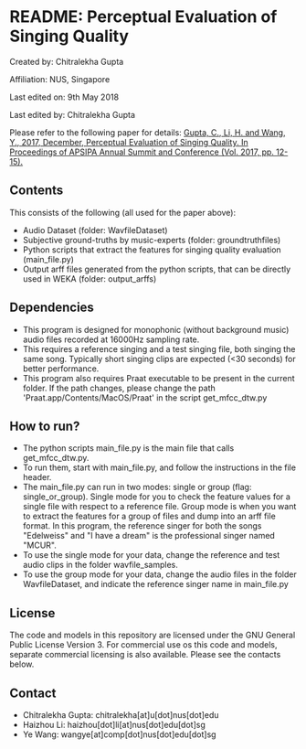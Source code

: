 # README: Perceptual Evaluation of Singing Quality

Created by: Chitralekha Gupta

Affiliation: NUS, Singapore

Last edited on: 9th May 2018

Last edited by: Chitralekha Gupta

Please refer to the following paper for details:
[Gupta, C., Li, H. and Wang, Y., 2017, December, Perceptual Evaluation of Singing Quality. In Proceedings of APSIPA Annual Summit and Conference (Vol. 2017, pp. 12-15).](https://www.smcnus.org/wp-content/uploads/2013/09/WP-P2.5.pdf)

## Contents
This consists of the following (all used for the paper above):
- Audio Dataset (folder: WavfileDataset)
- Subjective ground-truths by music-experts (folder: groundtruthfiles)
- Python scripts that extract the features for singing quality evaluation (main_file.py)
- Output arff files generated from the python scripts, that can be directly used in WEKA (folder: output_arffs)

## Dependencies

- This program is designed for monophonic (without background music) audio files recorded at 16000Hz sampling rate. 
- This requires a reference singing and a test singing file, both singing the same song. Typically short singing clips are expected (<30 seconds) for better performance.
- This program also requires Praat executable to be present in the current folder. If the path changes, please change the path 'Praat.app/Contents/MacOS/Praat' in the script get_mfcc_dtw.py

## How to run?
- The python scripts main_file.py is the main file that calls get_mfcc_dtw.py.  
- To run them, start with main_file.py, and follow the instructions in the file header. 
- The main_file.py can run in two modes: single or group (flag: single_or_group). Single mode for you to check the feature values for a single file with respect to a reference file. Group mode is when you want to extract the features for a group of files and dump into an arff file format. In this program, the reference singer for both the songs "Edelweiss" and "I have a dream" is the professional singer named "MCUR".
- To use the single mode for your data, change the reference and test audio clips in the folder wavfile_samples.
- To use the group mode for your data, change the audio files in the folder WavfileDataset, and indicate the reference singer name in main_file.py 

## License
The code and models in this repository are licensed under the GNU General Public License Version 3. For commercial use os this code and models, separate commercial licensing is also available. Please see the contacts below.

## Contact
- Chitralekha Gupta: chitralekha[at]u[dot]nus[dot]edu
- Haizhou Li: haizhou[dot]li[at]nus[dot]edu[dot]sg
- Ye Wang: wangye[at]comp[dot]nus[dot]edu[dot]sg
